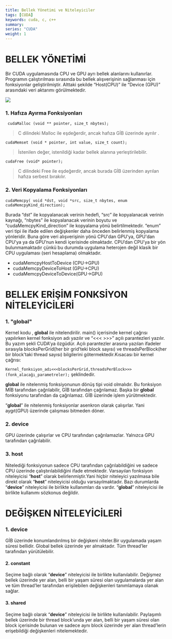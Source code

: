 ```yaml
---
title: Bellek Yönetimi ve Niteleyiciler
tags: [CUDA]
keywords: cuda, c, c++
summary:
series: "CUDA"
weight: 1
---
```

# BELLEK YÖNETİMİ
Bir CUDA uygulamasında CPU ve GPU ayrı bellek alanlarını kullanırlar. Programın çalıştırılması sırasında bu bellek alışverişinin sağlanması için fonksiyonlar geliştirilmiştir. Alttaki şekilde “Host(CPU)” ile “Device (GPU)” arasındaki veri aktarımı görülmektedir.

![](images/cuda15.png)

### 1. Hafıza Ayırma Fonksiyonları
` cudaMalloc (void ** pointer, size_t nbytes);`

> C dilindeki Malloc ile eşdeğerdir, ancak hafıza GİB üzerinde ayrılır .

  `cudaMemset (void * pointer, int value, size_t count);`

> İstenilen değer, istenildiği kadar bellek alanına yerleştirilebilir.

 `cudaFree (void* pointer);`

> C dilindeki Free ile eşdeğerdir, ancak burada GİB üzerinden ayrılan hafıza serbest bırakılır.

### 2. Veri Kopyalama Fonksiyonları
`cudaMemcpy( void *dst, void *src, size_t nbytes, enum cudaMemcpyKind_direction);`

Burada “dst” ile kopyalanacak verinin hedefi, “src” ile kopyalanacak verinin kaynağı, “nbytes” ile kopyalanacak verinin boyutu ve “cudaMemcpyKind_direction” ile kopyalama yönü belirtilmektedir.
“enum” veri tipi ile ifade edilen değişkenler daha önceden belirlenmiş kopyalama yönleridir. Buna göre veri alışverişinin yönü CPU'dan GPU'ya, GPU'dan CPU'ya ya da GPU’nun kendi içerisinde olmaktadır. CPU’dan CPU’ya bir yön bulunmamaktadır çünkü bu durumda uygulama heterojen değil klasik bir CPU uygulaması (seri hesaplama) olmaktadır.
* cudaMemcpyHostToDevice (CPU->GPU)
*  cudaMemcpyDeviceToHost (GPU->CPU)
*  cudaMemcpyDeviceToDevice(GPU->GPU)

# BELLEK ERİŞİM FONKSİYON NİTELEYİCİLERİ

### 1. "__global__"

Kernel kodu , __global__ ile nitelendirilir. main() içerisinde kernel çağrısı yapılırken kernel fonksiyon adı yazılır ve “<<< >>>” açılı parantezleri yazılır. Bu yazım şekli CUDA’ya özgüdür. Açılı parantezler arasına yazılan ifadeler sırasıyla blocksPerGrid(her bir grid’teki block sayısı) ve threadsPerBlock(her bir block’taki thread sayısı) bilgilerini götermektedir.Kısacası bir kernel çağrısı:

`Kernel_fonksiyon_adı<<<blocksPerGrid,threadsPerBlock>>>(fonk_alacağı_parametreler);`
şeklindedir.

__global__ ile nitelenmiş fonksiyonunun dönüş tipi void olmalıdır. Bu fonksiyon MİB tarafından çağrılabilir, GİB tarafından çağrılamaz. Başka bir __global__ fonksiyonu tarafından da çağrılamaz. GİB üzerinde işlem yürütmektedir.

“__global__” ile nitelenmiş fonksiyonlar asenkron olarak çalışırlar. Yani aygıt(GPU) üzerinde çalışması bitmeden döner.

### 2. __device__

GPU üzerinde çalışırlar ve CPU tarafından çağrılamazlar. Yalnızca GPU tarafından çağrılabilir.

### 3. __host__

Nitelediği fonksiyonun sadece CPU tarafından çağrılabildiğini ve sadece CPU üzerinde çalıştırılabildiğini ifade etmektedir. Varsayılan fonksiyon niteleyicisi “__host__” olarak belirlenmiştir.Yani hiçbir niteleyici yazılmasa bile direkt olarak “__host__” niteleyicisi olduğu varsayılmaktadır. Bazı durumlarda “__device__” niteleyicisi ile birlikte kullanımları da vardır. “__global__” niteleyicisi ile birlikte kullanımı sözkonus değildir.

# DEĞİŞKEN NİTELEYİCİLERİ

### 1. __device__
GİB üzerinde konumlandırılmış bir değişkeni niteler.Bir uygulamada yaşam süresi bellidir. Global bellek üzerinde yer almaktadır. Tüm thread’ler tarafından yürütülebilir.

#### 2. __constant__
Seçime bağlı olarak “__device__” niteleyicisi ile birlikte kullanılabilir. Değişmez bellek üzerinde yer alan, belli bir yaşam süresi olan uygulamalarda yer alan ve tüm thread’ler tarafından erişilebilen değişkenleri tanımlamaya olanak sağlar.

#### 3. __shared__
Seçime bağlı olarak “__device__” niteleyicisi ile birlikte kullanılabilir. Paylaşımlı bellek üzerinde bir thread block’unda yer alan, belli bir yaşam süresi olan block içerisinde bulunan ve sadece aynı block üzerinde yer alan thread’lerin erişebildiği değişkenleri nitelemektedir.


